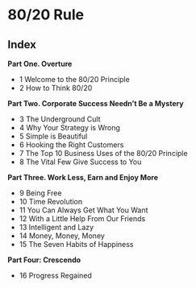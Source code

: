 # 80/20 Rule

## Index

**Part One. Overture**
- 1 Welcome to the 80/20 Principle
- 2 How to Think 80/20

**Part Two. Corporate Success Needn’t Be a Mystery**
- 3 The Underground Cult
- 4 Why Your Strategy is Wrong
- 5 Simple is Beautiful
- 6 Hooking the Right Customers
- 7 The Top 10 Business Uses of the 80/20 Principle
- 8 The Vital Few Give Success to You

**Part Three. Work Less, Earn and Enjoy More**
- 9 Being Free
- 10 Time Revolution
- 11 You Can Always Get What You Want
- 12 With a Little Help From Our Friends
- 13 Intelligent and Lazy
- 14 Money, Money, Money
- 15 The Seven Habits of Happiness

**Part Four: Crescendo**
- 16 Progress Regained
